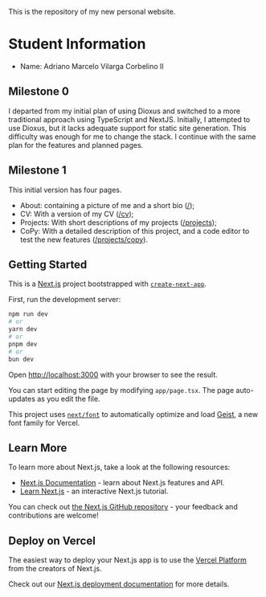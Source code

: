 This is the repository of my new personal website.

# Student Information
* Name: Adriano Marcelo Vilarga Corbelino II

## Milestone 0
I departed from my initial plan of using Dioxus and switched to a more traditional approach using TypeScript and NextJS.
Initially, I attempted to use Dioxus, but it lacks adequate support for static site generation.
This difficulty was enough for me to change the stack.
I continue with the same plan for the features and planned pages.

## Milestone 1
This initial version has four pages.
 * About: containing a picture of me and a short bio ([/](app/page.tsx));
 * CV: With a version of my CV ([/cv](app/cv/page.tsx));
 * Projects: With short descriptions of my projects ([/projects](app/projects/page.tsx));
 * CoPy: With a detailed description of this project, and a code editor to test the new features ([/projects/copy](app/projects/copy/page.tsx)).

## Getting Started

This is a [Next.js](https://nextjs.org) project bootstrapped with [`create-next-app`](https://nextjs.org/docs/app/api-reference/cli/create-next-app).


First, run the development server:

```bash
npm run dev
# or
yarn dev
# or
pnpm dev
# or
bun dev
```

Open [http://localhost:3000](http://localhost:3000) with your browser to see the result.

You can start editing the page by modifying `app/page.tsx`. The page auto-updates as you edit the file.

This project uses [`next/font`](https://nextjs.org/docs/app/building-your-application/optimizing/fonts) to automatically optimize and load [Geist](https://vercel.com/font), a new font family for Vercel.

## Learn More

To learn more about Next.js, take a look at the following resources:

- [Next.js Documentation](https://nextjs.org/docs) - learn about Next.js features and API.
- [Learn Next.js](https://nextjs.org/learn) - an interactive Next.js tutorial.

You can check out [the Next.js GitHub repository](https://github.com/vercel/next.js) - your feedback and contributions are welcome!

## Deploy on Vercel

The easiest way to deploy your Next.js app is to use the [Vercel Platform](https://vercel.com/new?utm_medium=default-template&filter=next.js&utm_source=create-next-app&utm_campaign=create-next-app-readme) from the creators of Next.js.

Check out our [Next.js deployment documentation](https://nextjs.org/docs/app/building-your-application/deploying) for more details.
